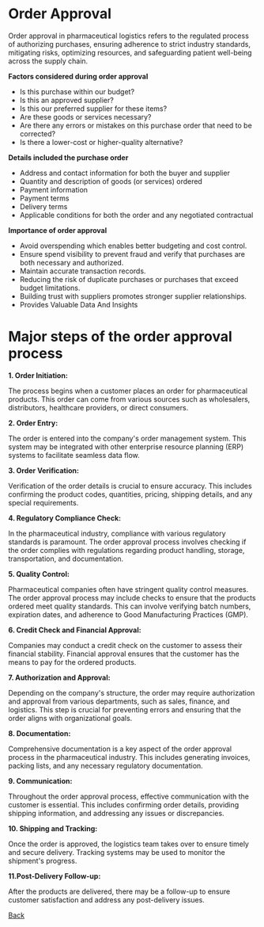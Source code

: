 # Order Approval 

Order approval in pharmaceutical logistics refers to the regulated process of authorizing purchases, ensuring adherence to strict industry standards, mitigating risks, optimizing resources, and safeguarding patient well-being across the supply chain.

**Factors considered during order approval**
* Is this purchase within our budget?
* Is this an approved supplier?
* Is this our preferred supplier for these items?
* Are these goods or services necessary?
* Are there any errors or mistakes on this purchase order that need to be corrected?
* Is there a lower-cost or higher-quality alternative?

**Details included the purchase order**
* Address and contact information for both the buyer and supplier
* Quantity and description of goods (or services) ordered
* Payment information
* Payment terms
* Delivery terms
* Applicable conditions for both the order and any negotiated contractual 

**Importance of order approval**
* Avoid overspending which enables better budgeting and cost control.
* Ensure spend visibility to prevent fraud and verify that purchases are both necessary and authorized.
* Maintain accurate transaction records.
* Reducing the risk of duplicate purchases or purchases that exceed budget limitations. 
* Building trust with suppliers promotes stronger supplier relationships. 
* Provides Valuable Data And Insights

# Major steps of the order approval process

**1. Order Initiation:**

The process begins when a customer places an order for pharmaceutical products. This order can come from various sources such as wholesalers, distributors, healthcare providers, or direct consumers.

**2. Order Entry:**

The order is entered into the company's order management system. This system may be integrated with other enterprise resource planning (ERP) systems to facilitate seamless data flow.

**3. Order Verification:**

Verification of the order details is crucial to ensure accuracy. This includes confirming the product codes, quantities, pricing, shipping details, and any special requirements.

**4. Regulatory Compliance Check:**

In the pharmaceutical industry, compliance with various regulatory standards is paramount. The order approval process involves checking if the order complies with regulations regarding product handling, storage, transportation, and documentation.

**5. Quality Control:**

Pharmaceutical companies often have stringent quality control measures. The order approval process may include checks to ensure that the products ordered meet quality standards. This can involve verifying batch numbers, expiration dates, and adherence to Good Manufacturing Practices (GMP).

**6. Credit Check and Financial Approval:**

Companies may conduct a credit check on the customer to assess their financial stability. Financial approval ensures that the customer has the means to pay for the ordered products.

**7. Authorization and Approval:**

Depending on the company's structure, the order may require authorization and approval from various departments, such as sales, finance, and logistics. This step is crucial for preventing errors and ensuring that the order aligns with organizational goals.

**8. Documentation:**

Comprehensive documentation is a key aspect of the order approval process in the pharmaceutical industry. This includes generating invoices, packing lists, and any necessary regulatory documentation.

**9. Communication:**

Throughout the order approval process, effective communication with the customer is essential. This includes confirming order details, providing shipping information, and addressing any issues or discrepancies.

**10. Shipping and Tracking:**

Once the order is approved, the logistics team takes over to ensure timely and secure delivery. Tracking systems may be used to monitor the shipment's progress.

**11.Post-Delivery Follow-up:**

After the products are delivered, there may be a follow-up to ensure customer satisfaction and address any post-delivery issues.



 






























[Back ](https://github.com/hmislk/hmis/wiki/Pharmaceutical-Logistics)